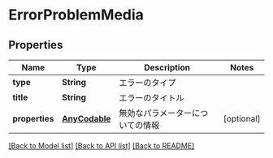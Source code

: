 # ErrorProblemMedia

## Properties
Name | Type | Description | Notes
------------ | ------------- | ------------- | -------------
**type** | **String** | エラーのタイプ | 
**title** | **String** | エラーのタイトル | 
**properties** | [**AnyCodable**](.md) | 無効なパラメーターについての情報 | [optional] 

[[Back to Model list]](../README.md#documentation-for-models) [[Back to API list]](../README.md#documentation-for-api-endpoints) [[Back to README]](../README.md)


